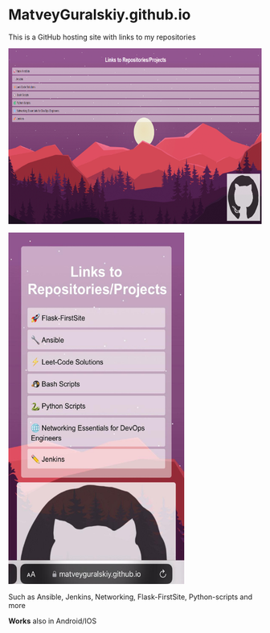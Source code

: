 # MatveyGuralskiy.github.io

This is a GitHub hosting site with links to my repositories

<p><img src="https://github.com/MatveyGuralskiy/MatveyGuralskiy.github.io/blob/main/Screen.png?raw=true" style="height:350px; width:700px" /></p>

<p><img src="https://github.com/MatveyGuralskiy/MatveyGuralskiy.github.io/blob/main/Phone_Screen.jpeg?raw=true" style="height:700px; width:350px" /></p>

Such as Ansible, Jenkins, Networking, Flask-FirstSite, Python-scripts and more

**Works** also in Android/IOS
